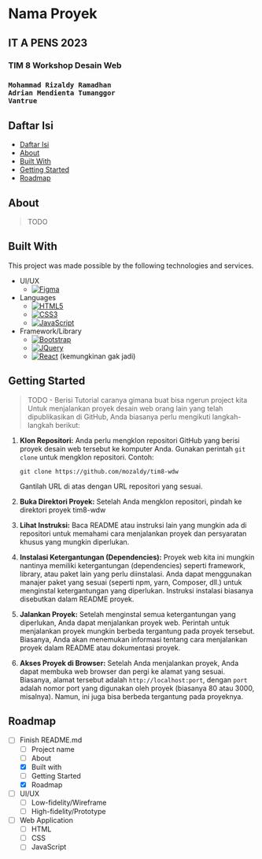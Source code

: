 <h1>Nama Proyek</h1>
<h2> IT A PENS 2023 </h2>
<h3> TIM 8 Workshop Desain Web<h3>

```
Mohammad Rizaldy Ramadhan
Adrian Mendienta Tumanggor
Vantrue
```

## Daftar Isi

- [Daftar Isi](#daftar-isi)
- [About](#about)
- [Built With](#built-with)
- [Getting Started](#getting-started)
- [Roadmap](#roadmap)


## About
> TODO

## Built With
This project was made possible by the following technologies and services.
* UI/UX
  * [![Figma][figma.com]][Figma-url]
* Languages
  * [![HTML5]][html5-url]
  * [![CSS3]][css-url]
  * [![JavaScript]][js-url]
* Framework/Library
  * [![Bootstrap][Bootstrap.com]][Bootstrap-url]
  * [![JQuery][JQuery.com]][JQuery-url]
  * [![React][React.js]][React-url] (kemungkinan gak jadi)

## Getting Started
> TODO - Berisi Tutorial caranya gimana buat bisa ngerun project kita
Untuk menjalankan proyek desain web orang lain yang telah dipublikasikan di GitHub, Anda biasanya perlu mengikuti langkah-langkah berikut:

1. **Klon Repositori:**
   Anda perlu mengklon repositori GitHub yang berisi proyek desain web tersebut ke komputer Anda. Gunakan perintah `git clone` untuk mengklon repositori. Contoh:

   ```shell
   git clone https://github.com/mozaldy/tim8-wdw
   ```

   Gantilah URL di atas dengan URL repositori yang sesuai.

2. **Buka Direktori Proyek:**
   Setelah Anda mengklon repositori, pindah ke direktori proyek tim8-wdw

3. **Lihat Instruksi:**
   Baca README atau instruksi lain yang mungkin ada di repositori untuk memahami cara menjalankan proyek dan persyaratan khusus yang mungkin diperlukan.

4. **Instalasi Ketergantungan (Dependencies):**
   Proyek web kita ini mungkin nantinya memiliki ketergantungan (dependencies) seperti framework, library, atau paket lain yang perlu diinstalasi. Anda dapat menggunakan manajer paket yang sesuai (seperti npm, yarn, Composer, dll.) untuk menginstal ketergantungan yang diperlukan. Instruksi instalasi biasanya disebutkan dalam README proyek.

5. **Jalankan Proyek:**
   Setelah menginstal semua ketergantungan yang diperlukan, Anda dapat menjalankan proyek web. Perintah untuk menjalankan proyek mungkin berbeda tergantung pada proyek tersebut. Biasanya, Anda akan menemukan informasi tentang cara menjalankan proyek dalam README atau dokumentasi proyek.

6. **Akses Proyek di Browser:**
   Setelah Anda menjalankan proyek, Anda dapat membuka web browser dan pergi ke alamat yang sesuai. Biasanya, alamat tersebut adalah `http://localhost:port`, dengan `port` adalah nomor port yang digunakan oleh proyek (biasanya 80 atau 3000, misalnya). Namun, ini juga bisa berbeda tergantung pada proyeknya.




## Roadmap
- [ ] Finish README.md
  - [ ] Project name
  - [ ] About
  - [x] Built with
  - [ ] Getting Started
  - [x] Roadmap
- [ ] UI/UX
  - [ ] Low-fidelity/Wireframe
  - [ ] High-fidelity/Prototype
- [ ] Web Application
  - [ ] HTML
  - [ ] CSS
  - [ ] JavaScript

<!-- Links and images. -->
[React-url]: https://reactjs.org/
[React.js]: https://img.shields.io/badge/React-20232A?style=for-the-badge&logo=react&logoColor=61DAFB
[Bootstrap.com]: https://img.shields.io/badge/Bootstrap-563D7C?style=for-the-badge&logo=bootstrap&logoColor=white
[Bootstrap-url]: https://getbootstrap.com
[JQuery.com]: https://img.shields.io/badge/jQuery-0769AD?style=for-the-badge&logo=jquery&logoColor=white
[JQuery-url]: https://jquery.com 
[Figma.com]: https://img.shields.io/badge/figma-%23F24E1E.svg?style=for-the-badge&logo=figma&logoColor=white
[Figma-url]: https://figma.com 
[HTML5]: https://img.shields.io/badge/html5-%23E34F26.svg?style=for-the-badge&logo=html5&logoColor=white
[html5-url]: https://w3schools.com/html 
[CSS3]: https://img.shields.io/badge/css3-%231572B6.svg?style=for-the-badge&logo=css3&logoColor=white
[css-url]: https://w3schools.com/css
[JavaScript]: https://img.shields.io/badge/javascript-%23323330.svg?style=for-the-badge&logo=javascript&logoColor=%23F7DF1E
[js-url]: https://w3schools.com/js
